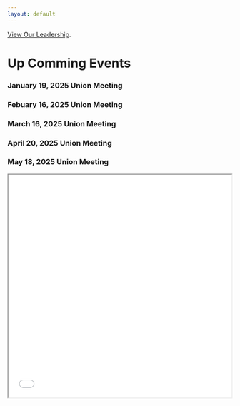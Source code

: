```yaml
---
layout: default
---
```


[View Our Leadership]().







# Up Comming Events 


### January 19, 2025 Union Meeting



### Febuary 16, 2025 Union Meeting 



### March 16, 2025 Union Meeting 



### April 20, 2025 Union Meeting



### May 18, 2025 Union Meeting 


<iframe src="Ithaca-map.html" height="500" width="500"></iframe>
